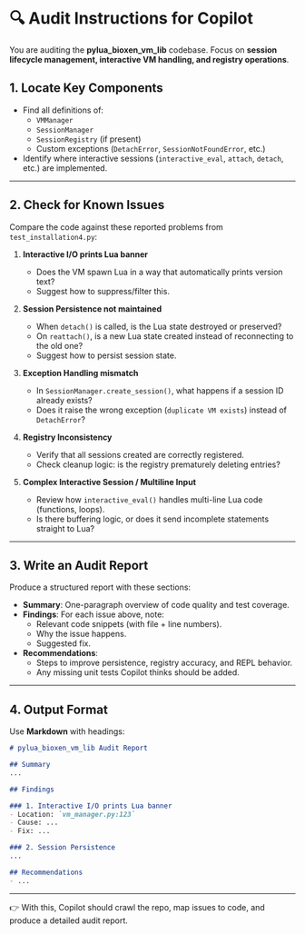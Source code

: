 # 🔍 Audit Instructions for Copilot

You are auditing the **pylua_bioxen_vm_lib** codebase.
Focus on **session lifecycle management, interactive VM handling, and registry operations**.

## 1. Locate Key Components

* Find all definitions of:
  * `VMManager`
  * `SessionManager`
  * `SessionRegistry` (if present)
  * Custom exceptions (`DetachError`, `SessionNotFoundError`, etc.)
* Identify where interactive sessions (`interactive_eval`, `attach`, `detach`, etc.) are implemented.

---

## 2. Check for Known Issues

Compare the code against these reported problems from `test_installation4.py`:

1. **Interactive I/O prints Lua banner**
   * Does the VM spawn Lua in a way that automatically prints version text?
   * Suggest how to suppress/filter this.

2. **Session Persistence not maintained**
   * When `detach()` is called, is the Lua state destroyed or preserved?
   * On `reattach()`, is a new Lua state created instead of reconnecting to the old one?
   * Suggest how to persist session state.

3. **Exception Handling mismatch**
   * In `SessionManager.create_session()`, what happens if a session ID already exists?
   * Does it raise the wrong exception (`duplicate VM exists`) instead of `DetachError`?

4. **Registry Inconsistency**
   * Verify that all sessions created are correctly registered.
   * Check cleanup logic: is the registry prematurely deleting entries?

5. **Complex Interactive Session / Multiline Input**
   * Review how `interactive_eval()` handles multi-line Lua code (functions, loops).
   * Is there buffering logic, or does it send incomplete statements straight to Lua?

---

## 3. Write an Audit Report

Produce a structured report with these sections:

* **Summary**: One-paragraph overview of code quality and test coverage.
* **Findings**: For each issue above, note:
  * Relevant code snippets (with file + line numbers).
  * Why the issue happens.
  * Suggested fix.
* **Recommendations**:
  * Steps to improve persistence, registry accuracy, and REPL behavior.
  * Any missing unit tests Copilot thinks should be added.

---

## 4. Output Format

Use **Markdown** with headings:

```markdown
# pylua_bioxen_vm_lib Audit Report

## Summary
...

## Findings

### 1. Interactive I/O prints Lua banner
- Location: `vm_manager.py:123`
- Cause: ...
- Fix: ...

### 2. Session Persistence
...

## Recommendations
- ...
```

---

👉 With this, Copilot should crawl the repo, map issues to code, and produce a detailed audit report.
